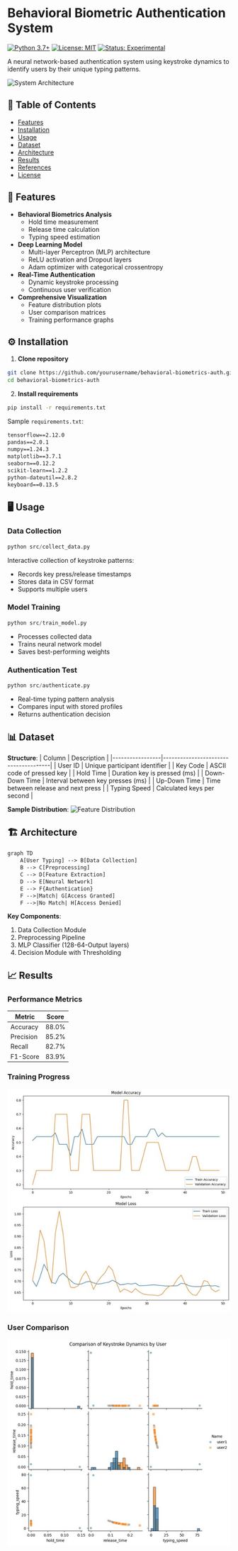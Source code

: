 # Behavioral Biometric Authentication System

[![Python 3.7+](https://img.shields.io/badge/python-3.7%2B-blue.svg)](https://www.python.org/downloads/)
[![License: MIT](https://img.shields.io/badge/License-MIT-yellow.svg)](https://opensource.org/licenses/MIT)
[![Status: Experimental](https://img.shields.io/badge/Status-Experimental-orange)](https://github.com/yourusername/behavioral-biometrics-auth)

A neural network-based authentication system using keystroke dynamics to identify users by their unique typing patterns.

![System Architecture](system_architecture.jpg)

## 📖 Table of Contents
- [Features](#-features)
- [Installation](#-installation)
- [Usage](#-usage)
- [Dataset](#-dataset)
- [Architecture](#-architecture)
- [Results](#-results)
- [References](#-references)
- [License](#-license)

## 🌟 Features
- **Behavioral Biometrics Analysis**
  - Hold time measurement
  - Release time calculation
  - Typing speed estimation
- **Deep Learning Model**
  - Multi-layer Perceptron (MLP) architecture
  - ReLU activation and Dropout layers
  - Adam optimizer with categorical crossentropy
- **Real-Time Authentication**
  - Dynamic keystroke processing
  - Continuous user verification
- **Comprehensive Visualization**
  - Feature distribution plots
  - User comparison matrices
  - Training performance graphs

## ⚙️ Installation

1. **Clone repository**
```bash
git clone https://github.com/yourusername/behavioral-biometrics-auth.git
cd behavioral-biometrics-auth
```

2. **Install requirements**
```bash
pip install -r requirements.txt
```

Sample `requirements.txt`:
```
tensorflow==2.12.0
pandas==2.0.1
numpy==1.24.3
matplotlib==3.7.1
seaborn==0.12.2
scikit-learn==1.2.2
python-dateutil==2.8.2
keyboard==0.13.5
```

## 🖥️ Usage

### Data Collection
```python
python src/collect_data.py
```
Interactive collection of keystroke patterns:
- Records key press/release timestamps
- Stores data in CSV format
- Supports multiple users

### Model Training
```python
python src/train_model.py
```
- Processes collected data
- Trains neural network model
- Saves best-performing weights

### Authentication Test
```python
python src/authenticate.py
```
- Real-time typing pattern analysis
- Compares input with stored profiles
- Returns authentication decision

## 📊 Dataset

**Structure**:
| Column          | Description                          |
|-----------------|--------------------------------------|
| User ID         | Unique participant identifier        |
| Key Code        | ASCII code of pressed key            |
| Hold Time       | Duration key is pressed (ms)         |
| Down-Down Time  | Interval between key presses (ms)    |
| Up-Down Time    | Time between release and next press  |
| Typing Speed    | Calculated keys per second           |

**Sample Distribution**:
![Feature Distribution](images/feature_distribution.png)

## 🏗️ Architecture

```mermaid
graph TD
    A[User Typing] --> B[Data Collection]
    B --> C[Preprocessing]
    C --> D[Feature Extraction]
    D --> E[Neural Network]
    E --> F{Authentication}
    F -->|Match| G[Access Granted]
    F -->|No Match| H[Access Denied]
```

**Key Components**:
1. Data Collection Module
2. Preprocessing Pipeline
3. MLP Classifier (128-64-Output layers)
4. Decision Module with Thresholding

## 📈 Results

### Performance Metrics
| Metric     | Score  |
|------------|--------|
| Accuracy   | 88.0%  |
| Precision  | 85.2%  |
| Recall     | 82.7%  |
| F1-Score   | 83.9%  |

### Training Progress
![Training Performance](training_performance.jpg)

### User Comparison
![User Patterns](FeaturesComparison.jpg)


